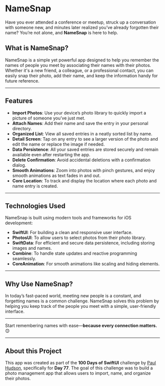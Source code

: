 # NameSnap

Have you ever attended a conference or meetup, struck up a conversation with someone new, and minutes later realized you’ve already forgotten their name? You’re not alone, and **NameSnap** is here to help.

## What is NameSnap?

NameSnap is a simple yet powerful app designed to help you remember the names of people you meet by associating their names with their photos. Whether it's a new friend, a colleague, or a professional contact, you can easily snap their photo, add their name, and keep the information handy for future reference.

---

## Features

- **Import Photos**: Use your device’s photo library to quickly import a picture of someone you’ve just met.
- **Attach Names**: Add their name and save the entry in your personal directory.
- **Organized List**: View all saved entries in a neatly sorted list by name.
- **Detail Screen**: Tap on any entry to see a larger version of the photo and edit the name or replace the image if needed.
- **Data Persistence**: All your saved entries are stored securely and remain available even after restarting the app.
- **Delete Confirmation**: Avoid accidental deletions with a confirmation dialog.
- **Smooth Animations**: Zoom into photos with pinch gestures, and enjoy smooth animations as text fades in and out.
- **Core Location**: To track and display the location where each photo and name entry is created.

---

## Technologies Used

NameSnap is built using modern tools and frameworks for iOS development:

- **SwiftUI**: For building a clean and responsive user interface.
- **PhotosUI**: To allow users to select photos from their photo library.
- **SwiftData**: For efficient and secure data persistence, including storing images and names.
- **Combine**: To handle state updates and reactive programming seamlessly.
- **CoreAnimation**: For smooth animations like scaling and hiding elements.

---

## Why Use NameSnap?

In today’s fast-paced world, meeting new people is a constant, and forgetting names is a common challenge. NameSnap solves this problem by helping you keep track of the people you meet with a simple, user-friendly interface.

---

Start remembering names with ease—**because every connection matters.** 😊


---

## About this Project

This app was created as part of the **100 Days of SwiftUI** challenge by [Paul Hudson](https://www.hackingwithswift.com/100/swiftui), specifically for **Day 77**. The goal of this challenge was to build a photo management app that allows users to import, name, and organize their photos.

